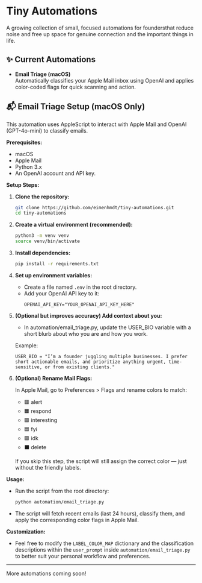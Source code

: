 # Tiny Automations

A growing collection of small, focused automations for foundersthat reduce noise and free up space for genuine connection and the important things in life.

## ✨ Current Automations

- **Email Triage (macOS)**  
  Automatically classifies your Apple Mail inbox using OpenAI and applies color-coded flags for quick scanning and action.

## 📬 Email Triage Setup (macOS Only)

This automation uses AppleScript to interact with Apple Mail and OpenAI (GPT-4o-mini) to classify emails.

**Prerequisites:**

- macOS
- Apple Mail
- Python 3.x
- An OpenAI account and API key.

**Setup Steps:**

1.  **Clone the repository:**

    ```bash
    git clone https://github.com/eimenhmdt/tiny-automations.git
    cd tiny-automations
    ```

2.  **Create a virtual environment (recommended):**

    ```bash
    python3 -m venv venv
    source venv/bin/activate
    ```

3.  **Install dependencies:**

    ```bash
    pip install -r requirements.txt
    ```

4.  **Set up environment variables:**

    - Create a file named `.env` in the root directory.
    - Add your OpenAI API key to it:
      ```
      OPENAI_API_KEY="YOUR_OPENAI_API_KEY_HERE"
      ```

5.  **(Optional but improves accuracy) Add context about you:**

    - In automation/email_triage.py, update the USER_BIO variable with a short blurb about who you are and how you work.

    Example:

    ```
    USER_BIO = "I’m a founder juggling multiple businesses. I prefer short actionable emails, and prioritize anything urgent, time-sensitive, or from existing clients."
    ```

6.  **(Optional) Rename Mail Flags:**

    In Apple Mail, go to Preferences > Flags and rename colors to match:

    - 🟥 alert
    - 🟧 respond
    - 🟩 interesting
    - 🟦 fyi
    - 🟪 idk
    - ⬛️ delete

    If you skip this step, the script will still assign the correct color — just without the friendly labels.

**Usage:**

- Run the script from the root directory:
  ```bash
  python automation/email_triage.py
  ```
- The script will fetch recent emails (last 24 hours), classify them, and apply the corresponding color flags in Apple Mail.

**Customization:**

- Feel free to modify the `LABEL_COLOR_MAP` dictionary and the classification descriptions within the `user_prompt` inside `automation/email_triage.py` to better suit your personal workflow and preferences.

---

More automations coming soon!
